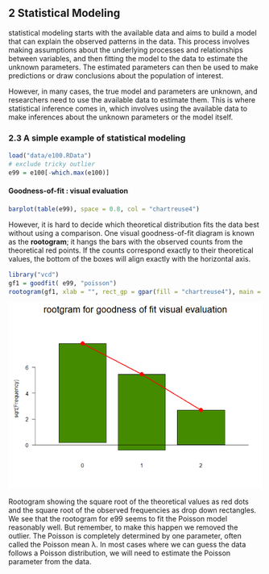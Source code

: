 ## 2  Statistical Modeling

statistical modeling starts with the available data and aims to build a model that can explain the observed patterns in the data. This process involves making assumptions about the underlying processes and relationships between variables, and then fitting the model to the data to estimate the unknown parameters. The estimated parameters can then be used to make predictions or draw conclusions about the population of interest.

However, in many cases, the true model and parameters are unknown, and researchers need to use the available data to estimate them. This is where statistical inference comes in, which involves using the available data to make inferences about the unknown parameters or the model itself.

### 2.3 A simple example of statistical modeling

```R
load("data/e100.RData")
# exclude tricky outlier 
e99 = e100[-which.max(e100)]
```
#### Goodness-of-fit : visual evaluation
```R
barplot(table(e99), space = 0.8, col = "chartreuse4")
```
However, it is hard to decide which theoretical distribution fits the data best without using a comparison. One visual goodness-of-fit diagram is known as the **rootogram**; it hangs the bars with the observed counts from the theoretical red points. If the counts correspond exactly to their theoretical values, the bottom of the boxes will align exactly with the horizontal axis.

```R
library("vcd")
gf1 = goodfit( e99, "poisson")
rootogram(gf1, xlab = "", rect_gp = gpar(fill = "chartreuse4"), main = "rootgram for goodness-of-fit visual evaluation")
```
![Fig2_1](https://github.com/hamidghaedi/modern_stat_4_modern_biology/blob/main/figs/Fig_2_1.png)

Rootogram showing the square root of the theoretical values as red dots and the square root of the observed frequencies as drop down rectangles. We see that the rootogram for e99 seems to fit the Poisson model reasonably well. But remember, to make this happen we removed the outlier. The Poisson is completely determined by one parameter, often called the Poisson mean &lambda;. In most cases where we can guess the data follows a Poisson distribution, we will need to estimate the Poisson parameter from the data.
